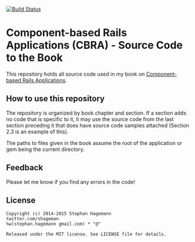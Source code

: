 [![Build Status](https://travis-ci.org/shageman/cbra_book_code.svg?branch=master)](https://travis-ci.org/shageman/cbra_book_code)
# Component-based Rails Applications (CBRA) - Source Code to the Book

This repository holds all source code used in my book on [Component-based Rails Applications](https://leanpub.com/cbra).

## How to use this repository

The repository is organized by book chapter and section. If a section adds no code that is specific to it, it may use the source code from the last section preceding it that does have source code samples attached (Section 2.3 is an example of this).

The paths to files given in the book assume the root of the application or gem being the current directory.

## Feedback

Please let me know if you find any errors in the code!

## License

    Copyright (c) 2014-2015 Stephan Hagemann
    twitter.com/shageman
    %w(stephan.hagemann gmail.com) * "@"

    Released under the MIT license. See LICENSE file for details.
